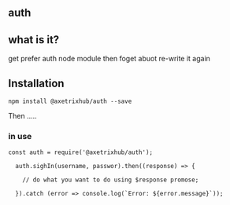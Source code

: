 ## auth


## what is it?

get prefer auth node module then foget abuot re-write it again


## Installation
`npm install @axetrixhub/auth --save`


Then .....


### in use
```
const auth = require('@axetrixhub/auth');

  auth.sighIn(username, passwor).then((response) => {

    // do what you want to do using $response promose;
    
  }).catch (error => console.log(`Error: ${error.message}`));
  
```
